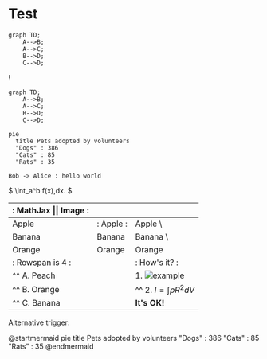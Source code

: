 # Test

```mermaid
graph TD;
	A-->B;
	A-->C;
	B-->D;
	C-->D;
```

!

```mermaid!
graph TD;
	A-->B;
	A-->C;
	B-->D;
	C-->D;
```

```mermaid
pie
  title Pets adopted by volunteers
  "Dogs" : 386
  "Cats" : 85
  "Rats" : 35
```

```plantuml
Bob -> Alice : hello world
```

$ \int\_a^b f(x)\,dx. $

| :                   MathJax \|\| Image                 : |||
| :------------ | :-------- | :----------------------------- |
| Apple         | : Apple : | Apple                          \
| Banana        | Banana    | Banana                         \
| Orange        | Orange    | Orange                         |
| :     Rowspan is 4     : || :        How's it?           : |
| ^^     A. Peach          ||    1. ![example][cell-image]   |
| ^^     B. Orange         || ^^ 2. $I = \int \rho R^{2} dV$ |
| ^^     C. Banana         || **It's OK!**                   |

[cell-image]: https://jekyllrb.com/img/octojekyll.png "An exemplary image"

Alternative trigger:

@startmermaid
pie title Pets adopted by volunteers
  "Dogs" : 386
  "Cats" : 85
  "Rats" : 35
@endmermaid
